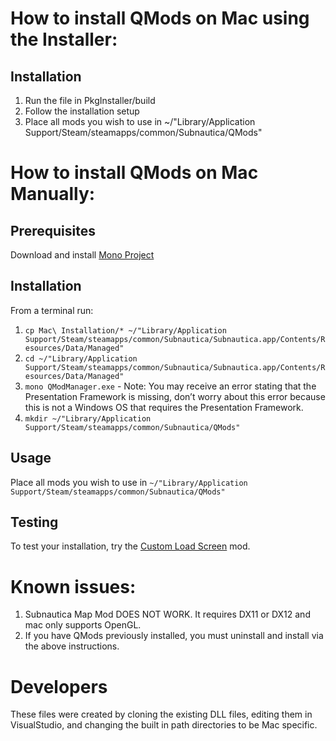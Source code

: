 # How to install QMods on Mac using the Installer:

## Installation
1. Run the file in PkgInstaller/build
1. Follow the installation setup
1. Place all mods you wish to use in ~/"Library/Application Support/Steam/steamapps/common/Subnautica/QMods"

# How to install QMods on Mac Manually:

## Prerequisites

Download and install [Mono Project](https://www.mono-project.com/download/stable/)

## Installation

From a terminal run:
1. `cp Mac\ Installation/* ~/"Library/Application Support/Steam/steamapps/common/Subnautica/Subnautica.app/Contents/Resources/Data/Managed"`
1. `cd ~/"Library/Application Support/Steam/steamapps/common/Subnautica/Subnautica.app/Contents/Resources/Data/Managed"`
1. `mono QModManager.exe` - Note: You may receive an error stating that the Presentation Framework is missing, don’t worry about this error because this is not a Windows OS that requires the Presentation Framework.
1. `mkdir ~/"Library/Application Support/Steam/steamapps/common/Subnautica/QMods"`

## Usage

Place all mods you wish to use in `~/"Library/Application Support/Steam/steamapps/common/Subnautica/QMods"`

## Testing

To test your installation, try the [Custom Load Screen](https://www.nexusmods.com/subnautica/) mod.

# Known issues:

1. Subnautica Map Mod DOES NOT WORK.  It requires DX11 or DX12 and mac only supports OpenGL.
1. If you have QMods previously installed, you must uninstall and install via the above instructions.

# Developers

These files were created by cloning the existing DLL files, editing them in VisualStudio, and changing the built in path directories to be Mac specific.
